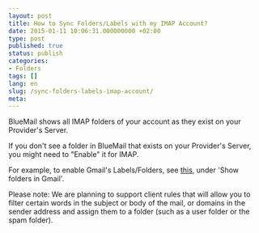 ```yaml
---
layout: post
title: How to Sync Folders/Labels with my IMAP Account?
date: 2015-01-11 10:06:31.000000000 +02:00
type: post
published: true
status: publish
categories:
- Folders
tags: []
lang: en
slug: /sync-folders-labels-imap-account/
meta:
---
```


BlueMail shows all IMAP folders of your account as they exist on your Provider's Server.

If you don't see a folder in BlueMail that exists on your Provider's Server, you might need to "Enable" it for IMAP.

For example, to enable Gmail's Labels/Folders, see [this](https://support.google.com/a/answer/105694?hl=en), under 'Show folders in Gmail'.

Please note: We are planning to support client rules that will allow you to filter certain words in the subject or body of the mail, or domains in the sender address and assign them to a folder (such as a user folder or the spam folder).